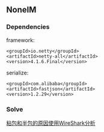 ## NoneIM


### Dependencies

framework:
```
<groupId>io.netty</groupId>
<artifactId>netty-all</artifactId>
<version>4.1.6.Final</version>
```
serialize:
```
<groupId>com.alibaba</groupId>
<artifactId>fastjson</artifactId>
<version>1.2.29</version>
```
### Solve

[粘包和半包的原因使用WireShark分析](https://github.com/defineYIDA/NoneIM/issues/6)
